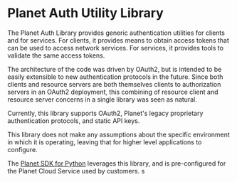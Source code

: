 # Planet Auth Utility Library

The Planet Auth Library provides generic authentication utilities for clients
and for services.  For clients, it provides means to obtain access tokens that
can be used to access network services.  For services, it provides tools to
validate the same access tokens.

The architecture of the code was driven by OAuth2, but is intended to be easily
extensible to new authentication protocols in the future.  Since both clients
and resource servers are both themselves clients to authorization servers in
an OAuth2 deployment, this combining of resource client and resource server
concerns in a single library was seen as natural.

Currently, this library supports OAuth2, Planet's legacy proprietary
authentication protocols, and static API keys.

This library does not make any assumptions about the specific environment in which
it is operating, leaving that for higher level applications to configure.

The [Planet SDK for Python](https://developers.planet.com/docs/pythonclient/)
leverages this library, and is pre-configured for the Planet Cloud Service used
by customers.
s